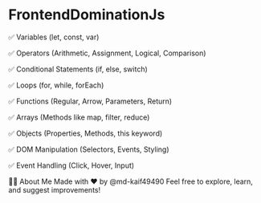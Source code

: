 # FrontendDominationJs

✅ Variables (let, const, var)

✅ Operators (Arithmetic, Assignment, Logical, Comparison)

✅ Conditional Statements (if, else, switch)

✅ Loops (for, while, forEach)

✅ Functions (Regular, Arrow, Parameters, Return)

✅ Arrays (Methods like map, filter, reduce)

✅ Objects (Properties, Methods, this keyword)

✅ DOM Manipulation (Selectors, Events, Styling)

✅ Event Handling (Click, Hover, Input)

🙋‍♂️ About Me
Made with ❤️ by @md-kaif49490
Feel free to explore, learn, and suggest improvements!
